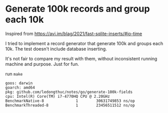 # Generate 100k records and group each 10k

Inspired from https://avi.im/blag/2021/fast-sqlite-inserts/#io-time

I tried to implement a record generator that generate 100k and groups each 10k. The test doesn't include database inserting.

It's not fair to compare my result with them, without inconsistent running machine and purpose. Just for fun.

run `make`

```
goos: darwin
goarch: amd64
pkg: github.com/ledongthuc/notes/go/generate-100k-fields
cpu: Intel(R) Core(TM) i7-4770HQ CPU @ 2.20GHz
BenchmarkNative-8              1        30631749853 ns/op
BenchmarkThreaded-8            1        23456511512 ns/op
```

